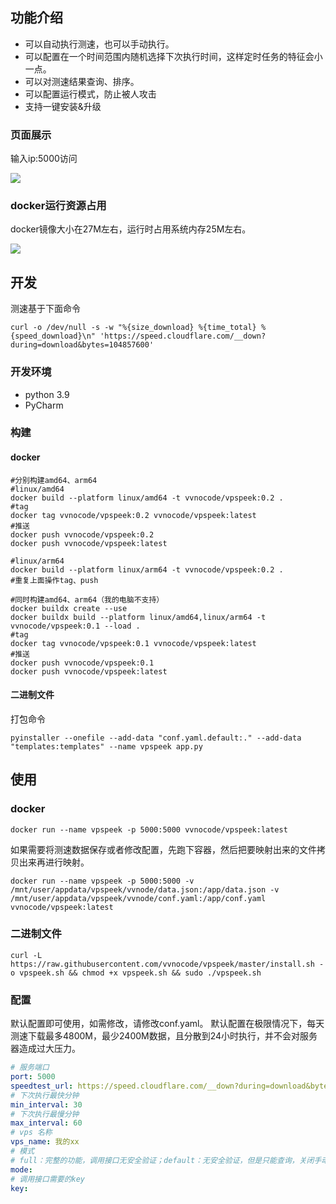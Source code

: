 ## 功能介绍

- 可以自动执行测速，也可以手动执行。
- 可以配置在一个时间范围内随机选择下次执行时间，这样定时任务的特征会小一点。
- 可以对测速结果查询、排序。
- 可以配置运行模式，防止被人攻击
- 支持一键安装&升级

### 页面展示

输入ip:5000访问

![](https://s1.locimg.com/2024/09/16/fded9aaa22508.png)

### docker运行资源占用

docker镜像大小在27M左右，运行时占用系统内存25M左右。

![](https://s1.locimg.com/2024/09/16/b050a4d1e0127.png)

## 开发

测速基于下面命令

```shell
curl -o /dev/null -s -w "%{size_download} %{time_total} %{speed_download}\n" 'https://speed.cloudflare.com/__down?during=download&bytes=104857600'
```

### 开发环境

- python 3.9
- PyCharm

### 构建

#### docker

```shell
#分别构建amd64、arm64
#linux/amd64
docker build --platform linux/amd64 -t vvnocode/vpspeek:0.2 .
#tag
docker tag vvnocode/vpspeek:0.2 vvnocode/vpspeek:latest
#推送
docker push vvnocode/vpspeek:0.2
docker push vvnocode/vpspeek:latest

#linux/arm64
docker build --platform linux/arm64 -t vvnocode/vpspeek:0.2 .
#重复上面操作tag、push

#同时构建amd64、arm64（我的电脑不支持）
docker buildx create --use
docker buildx build --platform linux/amd64,linux/arm64 -t vvnocode/vpspeek:0.1 --load .
#tag
docker tag vvnocode/vpspeek:0.1 vvnocode/vpspeek:latest
#推送
docker push vvnocode/vpspeek:0.1
docker push vvnocode/vpspeek:latest

```

#### 二进制文件

打包命令
```shell
pyinstaller --onefile --add-data "conf.yaml.default:." --add-data "templates:templates" --name vpspeek app.py 
```

## 使用

### docker

```shell
docker run --name vpspeek -p 5000:5000 vvnocode/vpspeek:latest
```

如果需要将测速数据保存或者修改配置，先跑下容器，然后把要映射出来的文件拷贝出来再进行映射。
```shell
docker run --name vpspeek -p 5000:5000 -v /mnt/user/appdata/vpspeek/vvnode/data.json:/app/data.json -v /mnt/user/appdata/vpspeek/vvnode/conf.yaml:/app/conf.yaml vvnocode/vpspeek:latest
```

### 二进制文件


```shell
curl -L https://raw.githubusercontent.com/vvnocode/vpspeek/master/install.sh -o vpspeek.sh && chmod +x vpspeek.sh && sudo ./vpspeek.sh
```

### 配置

默认配置即可使用，如需修改，请修改conf.yaml。
默认配置在极限情况下，每天测速下载最多4800M，最少2400M数据，且分散到24小时执行，并不会对服务器造成过大压力。

```yaml
# 服务端口
port: 5000
speedtest_url: https://speed.cloudflare.com/__down?during=download&bytes=104857600
# 下次执行最快分钟
min_interval: 30
# 下次执行最慢分钟
max_interval: 60
# vps 名称
vps_name: 我的xx
# 模式
# full：完整的功能，调用接口无安全验证；default：无安全验证，但是只能查询，关闭手动测速接口；safe：接口需要在header增加校验，参数为conf.yaml的key；
mode:
# 调用接口需要的key
key:
```
